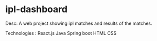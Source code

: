 # ipl-dashboard

Desc:
A web project showing ipl matches and results of the matches.

Technologies :
React.js
Java
Spring boot
HTML
CSS
